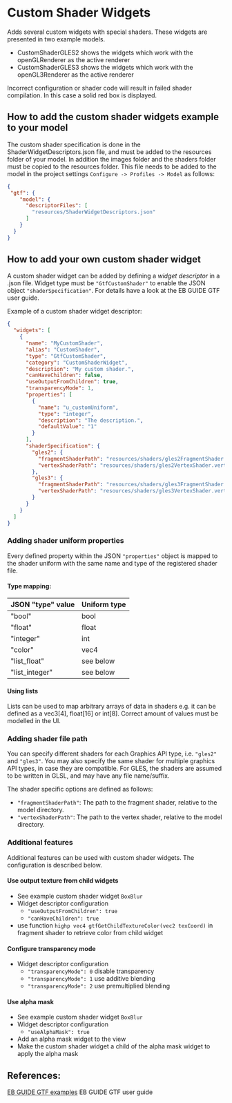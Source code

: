 ﻿# Custom Shader Widgets

Adds several custom widgets with special shaders. These widgets are presented in two example models.
* CustomShaderGLES2 shows the widgets which work with the openGLRenderer as the active renderer
* CustomShaderGLES3 shows the widgets which work with the openGL3Renderer as the active renderer

Incorrect configuration or shader code will result in failed shader compilation. In this case a solid red box is displayed.

## How to add the custom shader widgets example to your model

The custom shader specification is done in the ShaderWidgetDescriptors.json file, and must be added to the resources folder of your model. In addition the images folder and the shaders folder must be copied to the resources folder.
This file needs to be added to the model in the project settings `Configure -> Profiles -> Model` as follows:

```json
{
 "gtf": {
    "model": {
      "descriptorFiles": [
        "resources/ShaderWidgetDescriptors.json"
      ]
    }
  }
}
```

## How to add your own custom shader widget

A custom shader widget can be added by defining a *widget descriptor* in a .json file. Widget type must be `"GtfCustomShader"` to enable the JSON object `"shaderSpecification"`. For details have a look at the EB GUIDE GTF user guide.

Example of a custom shader widget descriptor:

```json
{
  "widgets": [
    {
      "name": "MyCustomShader",
      "alias": "CustomShader",
      "type": "GtfCustomShader",
      "category": "CustomShaderWidget",
      "description": "My custom shader.",
      "canHaveChildren": false,
      "useOutputFromChildren": true,
      "transparencyMode": 1,
      "properties": [
        {
          "name": "u_customUniform",
          "type": "integer",
          "description": "The description.",
          "defaultValue": "1"
        }
      ],
      "shaderSpecification": {
        "gles2": {
          "fragmentShaderPath": "resources/shaders/gles2FragmentShader.frag",
          "vertexShaderPath": "resources/shaders/gles2VertexShader.vert"
        },
        "gles3": {
          "fragmentShaderPath": "resources/shaders/gles3FragmentShader.frag",
          "vertexShaderPath": "resources/shaders/gles3VertexShader.vert"
        }
      }
    }
  ]
}
```

### Adding shader uniform properties
Every defined property within the JSON `"properties"` object is mapped to the shader uniform with the same name and type of the registered shader file.

#### Type mapping:

| JSON "type" value | Uniform type |
| --------------------  | --- |
| "bool" | bool |
| "float" | float |
|  "integer" | int |
| "color" | vec4 |
| "list_float" | see below |
| "list_integer" | see below |

#### Using lists
Lists can be used to map arbitrary arrays of data in shaders e.g. it can be defined as a vec3[4], float[16] or int[8]. Correct amount of values must be modelled in the UI.

### Adding shader file path
You can specify different shaders for each Graphics API type, i.e. `"gles2"` and `"gles3"`.
You may also specify the same shader for multiple graphics API types, in case they are compatible.
For GLES, the shaders are assumed to be written in GLSL, and may have any file name/suffix.

The shader specific options are defined as follows:
* `"fragmentShaderPath"`: The path to the fragment shader, relative to the model directory.
* `"vertexShaderPath"`: The path to the vertex shader, relative to the model directory.

### Additional features
Additional features can be used with custom shader widgets. The configuration is described below.

#### Use output texture from child widgets
* See example custom shader widget `BoxBlur`
* Widget descriptor configuration
  + `"useOutputFromChildren": true`
  + `"canHaveChildren": true`
* use function `highp vec4 gtfGetChildTextureColor(vec2 texCoord)` in fragment shader to retrieve color from child widget

#### Configure transparency mode
* Widget descriptor configuration
  + `"transparencyMode": 0` disable transparency
  + `"transparencyMode": 1` use additive blending
  + `"transparencyMode": 2` use premultiplied blending

#### Use alpha mask
* See example custom shader widget `BoxBlur`
* Widget descriptor configuration
  + `"useAlphaMask": true`
* Add an alpha mask widget to the view
* Make the custom shader widget a child of the alpha mask widget to apply the alpha mask

## References:
[EB GUIDE GTF examples](../../readme.md)
 EB GUIDE GTF user guide
